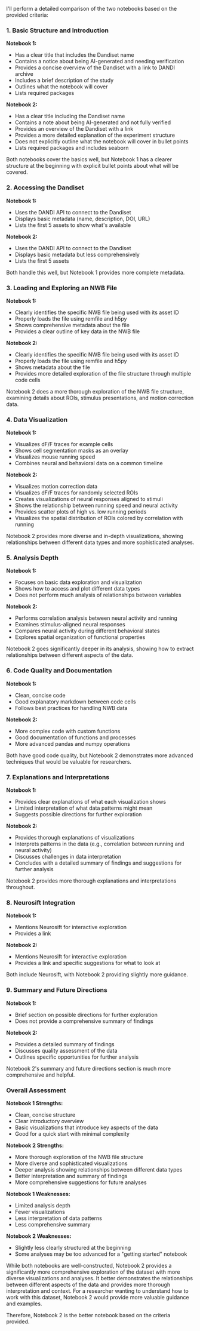 I'll perform a detailed comparison of the two notebooks based on the provided criteria:

### 1. Basic Structure and Introduction

**Notebook 1:**
- Has a clear title that includes the Dandiset name
- Contains a notice about being AI-generated and needing verification
- Provides a concise overview of the Dandiset with a link to DANDI archive
- Includes a brief description of the study
- Outlines what the notebook will cover
- Lists required packages

**Notebook 2:**
- Has a clear title including the Dandiset name
- Contains a note about being AI-generated and not fully verified
- Provides an overview of the Dandiset with a link
- Provides a more detailed explanation of the experiment structure
- Does not explicitly outline what the notebook will cover in bullet points
- Lists required packages and includes seaborn

Both notebooks cover the basics well, but Notebook 1 has a clearer structure at the beginning with explicit bullet points about what will be covered.

### 2. Accessing the Dandiset

**Notebook 1:**
- Uses the DANDI API to connect to the Dandiset
- Displays basic metadata (name, description, DOI, URL)
- Lists the first 5 assets to show what's available

**Notebook 2:**
- Uses the DANDI API to connect to the Dandiset
- Displays basic metadata but less comprehensively
- Lists the first 5 assets

Both handle this well, but Notebook 1 provides more complete metadata.

### 3. Loading and Exploring an NWB File

**Notebook 1:**
- Clearly identifies the specific NWB file being used with its asset ID
- Properly loads the file using remfile and h5py
- Shows comprehensive metadata about the file
- Provides a clear outline of key data in the NWB file

**Notebook 2:**
- Clearly identifies the specific NWB file being used with its asset ID
- Properly loads the file using remfile and h5py
- Shows metadata about the file
- Provides more detailed exploration of the file structure through multiple code cells

Notebook 2 does a more thorough exploration of the NWB file structure, examining details about ROIs, stimulus presentations, and motion correction data.

### 4. Data Visualization

**Notebook 1:**
- Visualizes dF/F traces for example cells
- Shows cell segmentation masks as an overlay
- Visualizes mouse running speed
- Combines neural and behavioral data on a common timeline

**Notebook 2:**
- Visualizes motion correction data
- Visualizes dF/F traces for randomly selected ROIs
- Creates visualizations of neural responses aligned to stimuli
- Shows the relationship between running speed and neural activity
- Provides scatter plots of high vs. low running periods
- Visualizes the spatial distribution of ROIs colored by correlation with running

Notebook 2 provides more diverse and in-depth visualizations, showing relationships between different data types and more sophisticated analyses.

### 5. Analysis Depth

**Notebook 1:**
- Focuses on basic data exploration and visualization
- Shows how to access and plot different data types
- Does not perform much analysis of relationships between variables

**Notebook 2:**
- Performs correlation analysis between neural activity and running
- Examines stimulus-aligned neural responses
- Compares neural activity during different behavioral states
- Explores spatial organization of functional properties

Notebook 2 goes significantly deeper in its analysis, showing how to extract relationships between different aspects of the data.

### 6. Code Quality and Documentation

**Notebook 1:**
- Clean, concise code
- Good explanatory markdown between code cells
- Follows best practices for handling NWB data

**Notebook 2:**
- More complex code with custom functions
- Good documentation of functions and processes
- More advanced pandas and numpy operations

Both have good code quality, but Notebook 2 demonstrates more advanced techniques that would be valuable for researchers.

### 7. Explanations and Interpretations

**Notebook 1:**
- Provides clear explanations of what each visualization shows
- Limited interpretation of what data patterns might mean
- Suggests possible directions for further exploration

**Notebook 2:**
- Provides thorough explanations of visualizations
- Interprets patterns in the data (e.g., correlation between running and neural activity)
- Discusses challenges in data interpretation
- Concludes with a detailed summary of findings and suggestions for further analysis

Notebook 2 provides more thorough explanations and interpretations throughout.

### 8. Neurosift Integration

**Notebook 1:**
- Mentions Neurosift for interactive exploration
- Provides a link

**Notebook 2:**
- Mentions Neurosift for interactive exploration
- Provides a link and specific suggestions for what to look at

Both include Neurosift, with Notebook 2 providing slightly more guidance.

### 9. Summary and Future Directions

**Notebook 1:**
- Brief section on possible directions for further exploration
- Does not provide a comprehensive summary of findings

**Notebook 2:**
- Provides a detailed summary of findings
- Discusses quality assessment of the data
- Outlines specific opportunities for further analysis

Notebook 2's summary and future directions section is much more comprehensive and helpful.

### Overall Assessment

**Notebook 1 Strengths:**
- Clean, concise structure
- Clear introductory overview
- Basic visualizations that introduce key aspects of the data
- Good for a quick start with minimal complexity

**Notebook 2 Strengths:**
- More thorough exploration of the NWB file structure
- More diverse and sophisticated visualizations
- Deeper analysis showing relationships between different data types
- Better interpretation and summary of findings
- More comprehensive suggestions for future analyses

**Notebook 1 Weaknesses:**
- Limited analysis depth
- Fewer visualizations
- Less interpretation of data patterns
- Less comprehensive summary

**Notebook 2 Weaknesses:**
- Slightly less clearly structured at the beginning
- Some analyses may be too advanced for a "getting started" notebook

While both notebooks are well-constructed, Notebook 2 provides a significantly more comprehensive exploration of the dataset with more diverse visualizations and analyses. It better demonstrates the relationships between different aspects of the data and provides more thorough interpretation and context. For a researcher wanting to understand how to work with this dataset, Notebook 2 would provide more valuable guidance and examples.

Therefore, Notebook 2 is the better notebook based on the criteria provided.